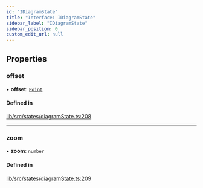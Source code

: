 ```yaml
---
id: "IDiagramState"
title: "Interface: IDiagramState"
sidebar_label: "IDiagramState"
sidebar_position: 0
custom_edit_url: null
---
```


## Properties

### offset

• **offset**: [`Point`](../#point)

#### Defined in

[lib/src/states/diagramState.ts:208](https://github.com/tokarchyn/react-easy-diagram/blob/370fa2c/lib/src/states/diagramState.ts#L208)

___

### zoom

• **zoom**: `number`

#### Defined in

[lib/src/states/diagramState.ts:209](https://github.com/tokarchyn/react-easy-diagram/blob/370fa2c/lib/src/states/diagramState.ts#L209)
